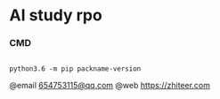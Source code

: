 # AI study rpo

### CMD

```

python3.6 -m pip packname-version

```

@email 654753115@qq.com
@web https://zhiteer.com